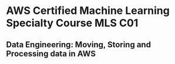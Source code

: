 # AWS Certified Machine Learning Specialty Course MLS C01

## Data Engineering: Moving, Storing and Processing data in AWS

